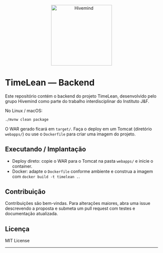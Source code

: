 <p align="center">
	<img src="https://timeleanwebsite-production.up.railway.app/img/icons/branding/TIMELEAN%20(black).png" alt="Hivemind" width="200" />
</p>

# TimeLean — Backend

Este repositório contém o backend do projeto TimeLean, desenvolvido pelo grupo Hivemind como parte do trabalho interdisciplinar do Instituto J&F.

No Linux / macOS:

```bash
./mvnw clean package
```

O WAR gerado ficará em `target/`. Faça o deploy em um Tomcat (diretório `webapps/`) ou use o `Dockerfile` para criar uma imagem do projeto.

## Executando / Implantação

- Deploy direto: copie o WAR para o Tomcat na pasta `webapps/` e inicie o container.
- Docker: adapte o `Dockerfile` conforme ambiente e construa a imagem com `docker build -t timelean .`.

## Contribuição

Contribuições são bem-vindas. Para alterações maiores, abra uma issue descrevendo a proposta e submeta um pull request com testes e documentação atualizada.

## Licença

MIT License


---

